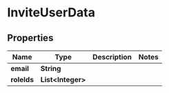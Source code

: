 

# InviteUserData


## Properties

| Name | Type | Description | Notes |
|------------ | ------------- | ------------- | -------------|
|**email** | **String** |  |  |
|**roleIds** | **List&lt;Integer&gt;** |  |  |



